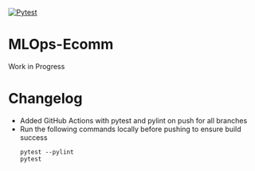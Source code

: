 [![Pytest](https://github.com/Thomas-George-T/Ecommerce-Data-MLOps/actions/workflows/pytest.yml/badge.svg)](https://github.com/Thomas-George-T/Ecommerce-Data-MLOps/actions/workflows/pytest.yml)


# MLOps-Ecomm
Work in Progress

# Changelog

- Added GitHub Actions with pytest and pylint on push for all branches
- Run the following commands locally before pushing to ensure build success
	```
	pytest --pylint
	pytest 
	```